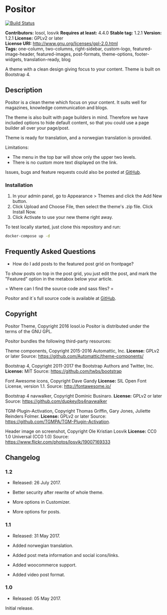 # Positor

[![Build Status](https://travis-ci.com/losol/positor.svg?branch=master)](https://travis-ci.com/losol/positor)

**Contributors:** losol, losvik
**Requires at least:** 4.4.0
**Stable tag:** 1.2.1
**Version:** 1.2.1
**License:** GPLv2 or later  
**License URI:** http://www.gnu.org/licenses/gpl-2.0.html  
**Tags:** one-column, two-columns, right-sidebar, custom-logo, featured-image-header, featured-images, post-formats, theme-options, footer-widgets, translation-ready, blog

A theme with a clean design giving focus to your content. Theme is built on Bootstrap 4.

## Description

Positor is a clean theme which focus on your content. It suits well for magazines, knowledge communication and blogs.

The theme is also built with page builders in mind. Therefore we have included options to hide default content, so that you could use a page builder all over your page/post.

Theme is ready for translation, and a norwegian translation is provided. 

Limitations:
* The menu in the top bar will show only the upper two levels. 
* There is no custom more text displayed on the link. 

Issues, bugs and feature requests could also be posted at [GitHub](https://github.com/losol/positor).

### Installation
1. In your admin panel, go to Appearance > Themes and click the Add New button.
2. Click Upload and Choose File, then select the theme's .zip file. Click Install Now.
3. Click Activate to use your new theme right away.


To test locally started, just clone this repository and run: 

```bash
docker-compose up -d
```


## Frequently Asked Questions

* How do I add posts to the featured post grid on frontpage?

To show posts on top in the post grid, you just edit the post, and mark the "Featured" option in the metabox below your article. 

= Where can I find the source code and sass files? =

Positor and it´s full source code is available at [GitHub](https://github.com/losol/positor).

## Copyright
Positor Theme, Copyright 2016 losol.io
Positor is distributed under the terms of the GNU GPL.

Positor bundles the following third-party resources:

Theme components, Copyright 2015-2016 Automattic, Inc.
**License:** GPLv2 or later
Source: https://github.com/Automattic/theme-components/

Bootstrap 4, Copyright 2011-2017 the Bootstrap Authors and Twitter, Inc.
**License:** MIT
Source: https://github.com/twbs/bootstrap

Font Awesome icons, Copyright Dave Gandy
**License:** SIL Open Font License, version 1.1.
Source: http://fontawesome.io/

Bootstrap 4 navwalker, Copyright Dominic Businaro.
**License:** GPLv2 or later
Source: https://github.com/dupkey/bs4navwalker

TGM-Plugin-Activation, Copyright Thomas Griffin, Gary Jones, Juliette Reinders Folmer.
**License:** GPLv2 or later
Source: https://github.com/TGMPA/TGM-Plugin-Activation. 

Header image on screenshot, Copyright Ole Kristian Losvik
**License:** CC0 1.0 Universal (CC0 1.0)
Source: https://www.flickr.com/photos/losvik/19007169333

## Changelog

### 1.2
* Released: 26 July 2017.

* Better security after rewrite of whole theme.
* More options in Customizer.
* More options for posts.

### 1.1
* Released: 31 May 2017.

* Added norwegian translation.
* Added post meta information and social icons/links. 
* Added woocommerce support. 
* Added video post format. 

### 1.0 
* Released: 05 May 2017.

Initial release.
